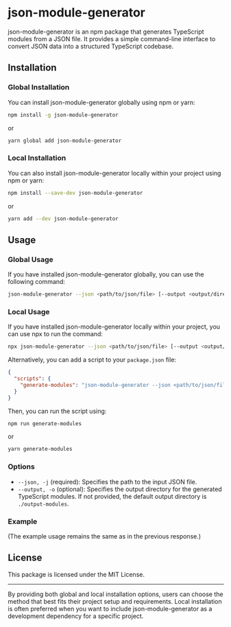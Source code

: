# json-module-generator

json-module-generator is an npm package that generates TypeScript modules from a JSON file. It provides a simple command-line interface to convert JSON data into a structured TypeScript codebase.

## Installation

### Global Installation

You can install json-module-generator globally using npm or yarn:

```bash
npm install -g json-module-generator
```

or

```bash
yarn global add json-module-generator
```

### Local Installation

You can also install json-module-generator locally within your project using npm or yarn:

```bash
npm install --save-dev json-module-generator
```

or

```bash
yarn add --dev json-module-generator
```

## Usage

### Global Usage

If you have installed json-module-generator globally, you can use the following command:

```bash
json-module-generator --json <path/to/json/file> [--output <output/directory>]
```

### Local Usage

If you have installed json-module-generator locally within your project, you can use npx to run the command:

```bash
npx json-module-generator --json <path/to/json/file> [--output <output/directory>]
```

Alternatively, you can add a script to your `package.json` file:

```json
{
  "scripts": {
    "generate-modules": "json-module-generator --json <path/to/json/file> [--output <output/directory>]"
  }
}
```

Then, you can run the script using:

```bash
npm run generate-modules
```

or

```bash
yarn generate-modules
```

### Options

- `--json, -j` (required): Specifies the path to the input JSON file.
- `--output, -o` (optional): Specifies the output directory for the generated TypeScript modules. If not provided, the default output directory is `./output-modules`.

### Example

(The example usage remains the same as in the previous response.)

## License

This package is licensed under the MIT License.

---

By providing both global and local installation options, users can choose the method that best fits their project setup and requirements. Local installation is often preferred when you want to include json-module-generator as a development dependency for a specific project.
